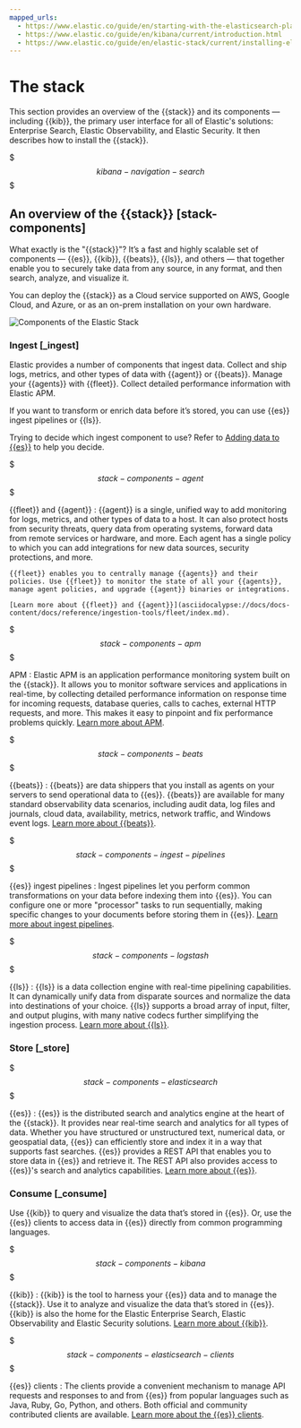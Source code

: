 ```yaml
---
mapped_urls:
  - https://www.elastic.co/guide/en/starting-with-the-elasticsearch-platform-and-its-solutions/current/stack-components.html
  - https://www.elastic.co/guide/en/kibana/current/introduction.html
  - https://www.elastic.co/guide/en/elastic-stack/current/installing-elastic-stack.html
---
```


# The stack

This section provides an overview of the {{stack}} and its components — including {{kib}}, the primary user interface for all of Elastic's solutions: Enterprise Search, Elastic Observability, and Elastic Security. It then describes how to install the {{stack}}.

$$$kibana-navigation-search$$$

## An overview of the {{stack}} [stack-components]

What exactly is the "{{stack}}"? It’s a fast and highly scalable set of components — {{es}}, {{kib}}, {{beats}}, {{ls}}, and others — that together enable you to securely take data from any source, in any format, and then search, analyze, and visualize it.

You can deploy the {{stack}} as a Cloud service supported on AWS, Google Cloud, and Azure, or as an on-prem installation on your own hardware.

![Components of the Elastic Stack](../images/stack-components-diagram.svg)

### Ingest [_ingest]

Elastic provides a number of components that ingest data. Collect and ship logs, metrics, and other types of data with {{agent}} or {{beats}}. Manage your {{agents}} with {{fleet}}. Collect detailed performance information with Elastic APM.

If you want to transform or enrich data before it’s stored, you can use {{es}} ingest pipelines or {{ls}}.

Trying to decide which ingest component to use? Refer to [Adding data to {{es}}](https://www.elastic.co/guide/en/cloud/current/ec-cloud-ingest-data.html) to help you decide.

$$$stack-components-agent$$$

{{fleet}} and {{agent}}
:   {{agent}} is a single, unified way to add monitoring for logs, metrics, and other types of data to a host. It can also protect hosts from security threats, query data from operating systems, forward data from remote services or hardware, and more. Each agent has a single policy to which you can add integrations for new data sources, security protections, and more.

    {{fleet}} enables you to centrally manage {{agents}} and their policies. Use {{fleet}} to monitor the state of all your {{agents}}, manage agent policies, and upgrade {{agent}} binaries or integrations.

    [Learn more about {{fleet}} and {{agent}}](asciidocalypse://docs/docs-content/docs/reference/ingestion-tools/fleet/index.md).


$$$stack-components-apm$$$

APM
:   Elastic APM is an application performance monitoring system built on the {{stack}}. It allows you to monitor software services and applications in real-time, by collecting detailed performance information on response time for incoming requests, database queries, calls to caches, external HTTP requests, and more. This makes it easy to pinpoint and fix performance problems quickly. [Learn more about APM](/solutions/observability/apps/application-performance-monitoring-apm.md).

$$$stack-components-beats$$$

{{beats}}
:   {{beats}} are data shippers that you install as agents on your servers to send operational data to {{es}}. {{beats}} are available for many standard observability data scenarios, including audit data, log files and journals, cloud data, availability, metrics, network traffic, and Windows event logs. [Learn more about {{beats}}](asciidocalypse://docs/beats/docs/reference/ingestion-tools/index.md).

$$$stack-components-ingest-pipelines$$$

{{es}} ingest pipelines
:   Ingest pipelines let you perform common transformations on your data before indexing them into {{es}}. You can configure one or more "processor" tasks to run sequentially, making specific changes to your documents before storing them in {{es}}. [Learn more about ingest pipelines](/manage-data/ingest/transform-enrich/ingest-pipelines.md).

$$$stack-components-logstash$$$

{{ls}}
:   {{ls}} is a data collection engine with real-time pipelining capabilities. It can dynamically unify data from disparate sources and normalize the data into destinations of your choice. {{ls}} supports a broad array of input, filter, and output plugins, with many native codecs further simplifying the ingestion process. [Learn more about {{ls}}](asciidocalypse://docs/logstash/docs/reference/ingestion-tools/logstash/index.md).


### Store [_store]

$$$stack-components-elasticsearch$$$

{{es}}
:   {{es}} is the distributed search and analytics engine at the heart of the {{stack}}. It provides near real-time search and analytics for all types of data. Whether you have structured or unstructured text, numerical data, or geospatial data, {{es}} can efficiently store and index it in a way that supports fast searches. {{es}} provides a REST API that enables you to store data in {{es}} and retrieve it. The REST API also provides access to {{es}}'s search and analytics capabilities. [Learn more about {{es}}](https://www.elastic.co/guide/en/elasticsearch/reference/current/elasticsearch-intro.html).


### Consume [_consume]

Use {{kib}} to query and visualize the data that’s stored in {{es}}. Or, use the {{es}} clients to access data in {{es}} directly from common programming languages.

$$$stack-components-kibana$$$

{{kib}}
:   {{kib}} is the tool to harness your {{es}} data and to manage the {{stack}}. Use it to analyze and visualize the data that’s stored in {{es}}. {{kib}} is also the home for the Elastic Enterprise Search, Elastic Observability and Elastic Security solutions. [Learn more about {{kib}}](https://www.elastic.co/guide/en/kibana/current/introduction.html).

$$$stack-components-elasticsearch-clients$$$

{{es}} clients
:   The clients provide a convenient mechanism to manage API requests and responses to and from {{es}} from popular languages such as Java, Ruby, Go, Python, and others. Both official and community contributed clients are available. [Learn more about the {{es}} clients](https://www.elastic.co/guide/en/elasticsearch/client/index.html).

